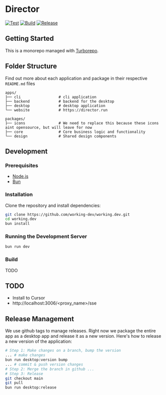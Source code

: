 # Director

[![Test](https://github.com/theworkingcompany/director/actions/workflows/test.yml/badge.svg)](https://github.com/theworkingcompany/director/actions/workflows/test.yml)
[![Build](https://github.com/theworkingcompany/director/actions/workflows/build.yml/badge.svg)](https://github.com/theworkingcompany/director/actions/workflows/build.yml)
[![Release](https://github.com/theworkingcompany/director/actions/workflows/release.yml/badge.svg)](https://github.com/theworkingcompany/director/actions/workflows/release.yml)

## Getting Started

This is a monorepo managed with [Turborepo](https://turbo.build/).

## Folder Structure

Find out more about each application and package in their respective `README.md` files

```
apps/
├── cli                 # cli application
├── backend             # backend for the desktop
├── desktop             # desktop application
└── website             # https://director.run

packages/
├── icons               # We need to replace this because these icons aint opensource, but will leave for now
├── core                # Core business logic and functionality
└── design              # Shared design components
```

## Development

### Prerequisites

- [Node.js](https://nodejs.org/) 
- [Bun](https://bun.sh/) 

### Installation

Clone the repository and install dependencies:

```bash
git clone https://github.com/working-dev/working.dev.git
cd working.dev
bun install
```

### Running the Development Server

```bash
bun run dev
```

### Build

TODO

## TODO

- Install to Cursor
- http://localhost:3006/<proxy_name>/sse

## Release Management

We use github tags to manage releases. Right now we package the entire app as a desktop app and release it as a new version. Here's how to release a new version of the application:

```bash
# Step 1: Make changes on a branch, bump the version
... # make changes
bun run desktop:version bump
... # commit & push version changes
# Step 2: Merge the branch in github ...
# Step 3: Release
git checkout main
git pull
bun run desktop:release
```
